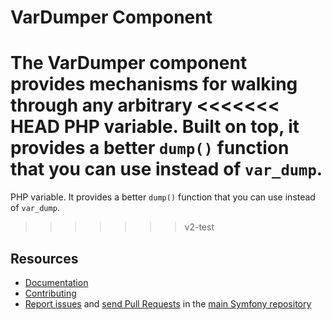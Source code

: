 VarDumper Component
===================

The VarDumper component provides mechanisms for walking through any arbitrary
<<<<<<< HEAD
PHP variable. Built on top, it provides a better `dump()` function that you
can use instead of `var_dump`.
=======
PHP variable. It provides a better `dump()` function that you can use instead
of `var_dump`.
>>>>>>> v2-test

Resources
---------

  * [Documentation](https://symfony.com/doc/current/components/var_dumper/introduction.html)
  * [Contributing](https://symfony.com/doc/current/contributing/index.html)
  * [Report issues](https://github.com/symfony/symfony/issues) and
    [send Pull Requests](https://github.com/symfony/symfony/pulls)
    in the [main Symfony repository](https://github.com/symfony/symfony)
